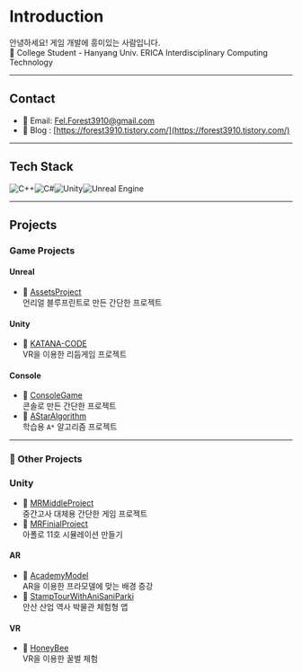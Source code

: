 # Introduction

안녕하세요! 게임 개발에 흥미있는 사람입니다.  
🏫 College Student - Hanyang Univ. ERICA Interdisciplinary Computing Technology

---

## Contact

-   📧 Email: [Fel.Forest3910@gmail.com](mailto:Fel.Forest3910@gmail.com)
-   📝 Blog : [https://forest3910.tistory.com/](https://forest3910.tistory.com/)

---

## Tech Stack

![C++](https://img.shields.io/badge/C++-00599C?style=flat&logo=c%2B%2B&logoColor=white)![C#](https://img.shields.io/badge/C%23-239120?style=flat&logo=c-sharp&logoColor=white)![Unity](https://img.shields.io/badge/Unity-000000?style=flat&logo=unity&logoColor=white)![Unreal Engine](https://img.shields.io/badge/Unreal-313131?style=flat&logo=unrealengine&logoColor=white)

---

## Projects

### Game Projects

#### Unreal

-   🔗 [AssetsProject](https://www.notion.so/BP-Project-1c21b2ce947c80629765daf1eb8f5943)  
    언리얼 블루프린트로 만든 간단한 프로젝트

#### Unity

-   🔗 [KATANA-CODE](https://github.com/Dudung-Dudung/KATANA-CODE)  
    VR을 이용한 리듬게임 프로젝트

#### Console

-   🔗 [ConsoleGame](https://github.com/FelForest/ConsoleGame)  
    콘솔로 만든 간단한 프로젝트
-   🔗 [AStarAlgorithm](https://github.com/FelForest/Console-AStarAlgorithm)  
    학습용 `A*` 알고리즘 프로젝트

---

### 📱 Other Projects

### Unity

-   🔗 [MRMiddleProject](https://github.com/FelForest/MRMiddleProject)  
    중간고사 대체용 간단한 게임 프로젝트
-   🔗 [MRFinialProject](https://github.com/FelForest/MRFinialProject)  
    아폴로 11호 시뮬레이션 만들기

#### AR

-   🔗 [AcademyModel](https://github.com/FelForest/AcademyModel)  
    AR을 이용한 프라모델에 맞는 배경 증강
-   🔗 [StampTourWithAniSaniParki](https://github.com/FelForest/StampTourWithAniSaniParki)  
    안산 산업 역사 박물관 체험형 앱

#### VR

-   🔗 [HoneyBee](https://github.com/FelForest/HoneyBee)  
    VR을 이용한 꿀벌 체험

